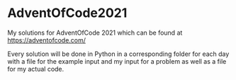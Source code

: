 # AdventOfCode2021
My solutions for AdventOfCode 2021 which can be found at https://adventofcode.com/ 

Every solution will be done in Python in a corresponding folder for each day with a file 
for the example input and my input for a problem as well as a file for my actual code.
